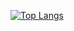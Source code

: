 [![Top Langs](https://github-readme-stats.vercel.app/api/top-langs/?username=jacopozarri)](https://github.com/jacopozarri?tab=repositories)
